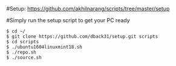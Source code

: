 #Setup: https://github.com/akhilnarang/scripts/tree/master/setup

#Simply run the setup script to get your PC ready

```
$ cd ~/
$ git clone https://github.com/dback31/setup.git scripts
$ cd scripts
$ ./ubuntu1604linuxmint18.sh
$ ./repo.sh
$ ./source.sh
```
